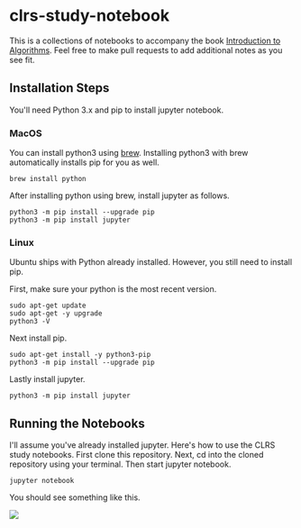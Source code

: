 # clrs-study-notebook
This is a collections of notebooks to accompany the book [Introduction to Algorithms](https://en.wikipedia.org/wiki/Introduction_to_Algorithms). Feel free to make pull requests to add additional notes as you see fit.

## Installation Steps
You'll need Python 3.x and pip to install jupyter notebook.

### MacOS
You can install python3 using [brew](https://brew.sh). Installing python3 with brew automatically installs pip for you as well.

    brew install python
    
After installing python using brew, install jupyter as follows.

    python3 -m pip install --upgrade pip
    python3 -m pip install jupyter

### Linux
Ubuntu ships with Python already installed. However, you still need to install pip.

First, make sure your python is the most recent version.

    sudo apt-get update
    sudo apt-get -y upgrade
    python3 -V
    
 Next install pip.
 
    sudo apt-get install -y python3-pip
    python3 -m pip install --upgrade pip

Lastly install jupyter.

    python3 -m pip install jupyter
    
    
## Running the Notebooks
I'll assume you've already installed jupyter. Here's how to use the CLRS study notebooks.
First clone this repository.
Next, cd into the cloned repository using your terminal.
Then start jupyter notebook.

    jupyter notebook

You should see something like this.

![]("https://user-images.githubusercontent.com/10102694/45586899-e7b3eb00-b8cb-11e8-8197-024f57dd930f.png")
